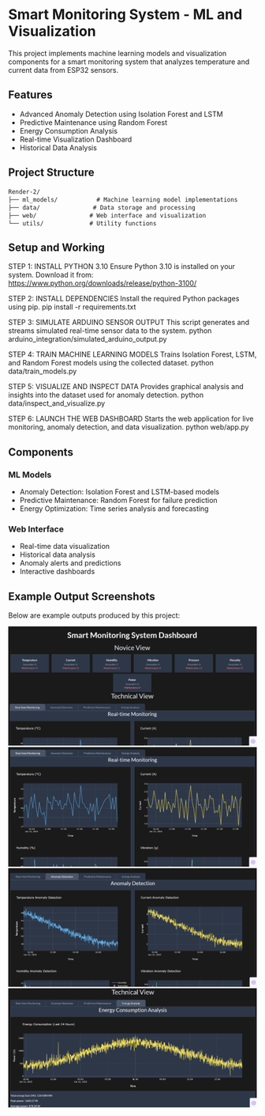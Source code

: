 # Smart Monitoring System - ML and Visualization

This project implements machine learning models and visualization components for a smart monitoring system that analyzes temperature and current data from ESP32 sensors.

## Features

- Advanced Anomaly Detection using Isolation Forest and LSTM
- Predictive Maintenance using Random Forest
- Energy Consumption Analysis
- Real-time Visualization Dashboard
- Historical Data Analysis

## Project Structure

```
Render-2/
├── ml_models/           # Machine learning model implementations
├── data/               # Data storage and processing
├── web/               # Web interface and visualization
└── utils/             # Utility functions
```

## Setup and Working
STEP 1: INSTALL PYTHON 3.10
Ensure Python 3.10 is installed on your system.
Download it from: https://www.python.org/downloads/release/python-3100/

STEP 2: INSTALL DEPENDENCIES
Install the required Python packages using pip.
pip install -r requirements.txt

STEP 3: SIMULATE ARDUINO SENSOR OUTPUT
This script generates and streams simulated real-time sensor data to the system.
python arduino_integration/simulated_arduino_output.py

STEP 4: TRAIN MACHINE LEARNING MODELS
Trains Isolation Forest, LSTM, and Random Forest models using the collected dataset.
python data/train_models.py

STEP 5: VISUALIZE AND INSPECT DATA
Provides graphical analysis and insights into the dataset used for anomaly detection.
python data/inspect_and_visualize.py

STEP 6: LAUNCH THE WEB DASHBOARD
Starts the web application for live monitoring, anomaly detection, and data visualization.
python web/app.py


## Components

### ML Models
- Anomaly Detection: Isolation Forest and LSTM-based models
- Predictive Maintenance: Random Forest for failure prediction
- Energy Optimization: Time series analysis and forecasting

### Web Interface
- Real-time data visualization
- Historical data analysis
- Anomaly alerts and predictions
- Interactive dashboards 

## Example Output Screenshots

Below are example outputs produced by this project:

![Screenshot1](web/assets/Screenshot1.png)
![Screenshot2](web/assets/Screenshot2.png)
![Screenshot3](web/assets/Screenshot3.png)
![Screenshot4](web/assets/Screenshot4.png) 
